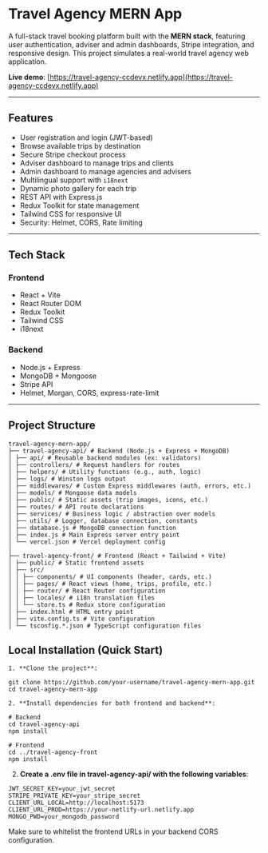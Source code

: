 # Travel Agency MERN App

A full-stack travel booking platform built with the **MERN stack**, featuring user authentication, adviser and admin dashboards, Stripe integration, and responsive design. This project simulates a real-world travel agency web application.

**Live demo**: [https://travel-agency-ccdevx.netlify.app](https://travel-agency-ccdevx.netlify.app)

---

## Features

- User registration and login (JWT-based)
- Browse available trips by destination
- Secure Stripe checkout process
- Adviser dashboard to manage trips and clients
- Admin dashboard to manage agencies and advisers
- Multilingual support with `i18next`
- Dynamic photo gallery for each trip
- REST API with Express.js
- Redux Toolkit for state management
- Tailwind CSS for responsive UI
- Security: Helmet, CORS, Rate limiting

---

## Tech Stack

### Frontend

- React + Vite
- React Router DOM
- Redux Toolkit
- Tailwind CSS
- i18next

### Backend

- Node.js + Express
- MongoDB + Mongoose
- Stripe API
- Helmet, Morgan, CORS, express-rate-limit

---

## Project Structure
```
travel-agency-mern-app/
├── travel-agency-api/ # Backend (Node.js + Express + MongoDB)
│ ├── api/ # Reusable backend modules (ex: validators)
│ ├── controllers/ # Request handlers for routes
│ ├── helpers/ # Utility functions (e.g., auth, logic)
│ ├── logs/ # Winston logs output
│ ├── middlewares/ # Custom Express middlewares (auth, errors, etc.)
│ ├── models/ # Mongoose data models
│ ├── public/ # Static assets (trip images, icons, etc.)
│ ├── routes/ # API route declarations
│ ├── services/ # Business logic / abstraction over models
│ ├── utils/ # Logger, database connection, constants
│ ├── database.js # MongoDB connection function
│ ├── index.js # Main Express server entry point
│ └── vercel.json # Vercel deployment config
│
├── travel-agency-front/ # Frontend (React + Tailwind + Vite)
│ ├── public/ # Static frontend assets
│ ├── src/
│ │ ├── components/ # UI components (header, cards, etc.)
│ │ ├── pages/ # React views (home, trips, profile, etc.)
│ │ ├── router/ # React Router configuration
│ │ ├── locales/ # i18n translation files
│ │ └── store.ts # Redux store configuration
│ ├── index.html # HTML entry point
│ ├── vite.config.ts # Vite configuration
│ └── tsconfig.*.json # TypeScript configuration files
``` 
## Local Installation (Quick Start)
``` 
1. **Clone the project**:

git clone https://github.com/your-username/travel-agency-mern-app.git
cd travel-agency-mern-app

2. **Install dependencies for both frontend and backend**:

# Backend
cd travel-agency-api
npm install

# Frontend
cd ../travel-agency-front
npm install
``` 
2. **Create a .env file in travel-agency-api/ with the following variables**:
``` 
JWT_SECRET_KEY=your_jwt_secret
STRIPE_PRIVATE_KEY=your_stripe_secret
CLIENT_URL_LOCAL=http://localhost:5173
CLIENT_URL_PROD=https://your-netlify-url.netlify.app
MONGO_PWD=your_mongodb_password
``` 
Make sure to whitelist the frontend URLs in your backend CORS configuration.
